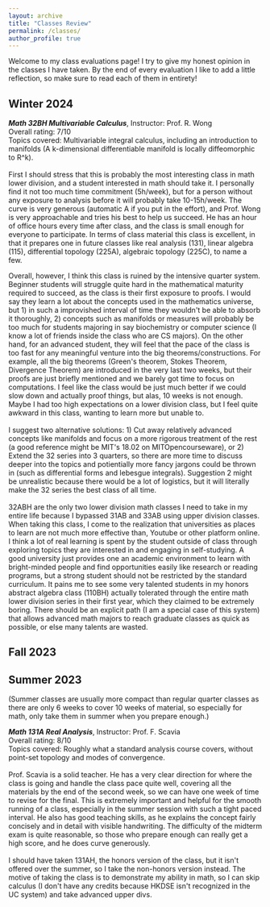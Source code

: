 ```yaml
---
layout: archive
title: "Classes Review"
permalink: /classes/
author_profile: true
---
```

Welcome to my class evaluations page! I try to give my honest opinion in the classes I have taken. By the end of every evaluation I like to add a little reflection, so make sure to read each of them in entirety!

Winter 2024
------
***Math 32BH Multivariable Calculus***, Instructor: Prof. R. Wong <br>
Overall rating: 7/10 <br>
Topics covered: Multivariable integral calculus, including an introduction to manifolds (A k-dimensional differentiable manifold is locally diffeomorphic to R^k).
<br>
<br>
First I should stress that this is probably the most interesting class in math lower division, and a student interested in math should take it. I personally find it not too much time commitment (5h/week), but for a person without any exposure to analysis before it will probably take 10-15h/week. The curve is very generous (automatic A if you put in the effort), and Prof. Wong is very approachable and tries his best to help us succeed. He has an hour of office hours every time after class, and the class is small enough for everyone to participate. In terms of class material this class is excellent, in that it prepares one in future classes like real analysis (131), linear algebra (115), differential topology (225A), algebraic topology (225C), to name a few. <br>

Overall, however, I think this class is ruined by the intensive quarter system. Beginner students will struggle quite hard in the mathematical maturity required to succeed, as the class is their first exposure to proofs. I would say they learn a lot about the concepts used in the mathematics universe, but 1) in such a improvished interval of time they wouldn't be able to absorb it thoroughly, 2) concepts such as manifolds or measures will probably be too much for students majoring in say biochemistry or computer science (I know a lot of friends inside the class who are CS majors). On the other hand, for an advanced student, they will feel that the pace of the class is too fast for any meaningful venture into the big theorems/constructions. For example, all the big theorems (Green's theorem, Stokes Theorem, Divergence Theorem) are introduced in the very last two weeks, but their proofs are just briefly mentioned and we barely got time to focus on computations. I feel like the class would be just much better if we could slow down and actually proof things, but alas, 10 weeks is not enough. Maybe I had too high expectations on a lower division class, but I feel quite awkward in this class, wanting to learn more but unable to. 
<br>
<br>
I suggest two alternative solutions: 1) Cut away relatively advanced concepts like manifolds and focus on a more rigorous treatment of the rest (a good reference might be MIT's 18.02 on MITOpencourseware), or 2) Extend the 32 series into 3 quarters, so there are more time to discuss deeper into the topics and potientially more fancy jargons could be thrown in (such as differential forms and lebesgue integrals). Suggestion 2 might be unrealistic because there would be a lot of logistics, but it will literally make the 32 series the best class of all time.
<br>
<br>
32ABH are the only two lower division math classes I need to take in my entire life because I bypassed 31AB and 33AB using upper division classes. When taking this class, I come to the realization that universities as places to learn are not much more effective than, Youtube or other platform online. I think a lot of real learning is spent by the student outside of class through exploring topics they are interested in and engaging in self-studying. A good university just provides one an academic environment to learn with bright-minded people and find opportunities easily like research or reading programs, but a strong student should not be restricted by the standard curriculum. It pains me to see some very talented students in my honors abstract algebra class (110BH) actually tolerated through the entire math lower division series in their first year, which they claimed to be extremely boring. There should be an explicit path (I am a special case of this system) that allows advanced math majors to reach graduate classes as quick as possible, or else many talents are wasted.

Fall 2023
------

Summer 2023 
------
(Summer classes are usually more compact than regular quarter classes as there are only 6 weeks to cover 10 weeks of material, so especially for math, only take them in summer when you prepare enough.)

***Math 131A Real Analysis***, Instructor: Prof. F. Scavia <br>
Overall rating: 8/10 <br>
Topics covered: Roughly what a standard analysis course covers, without point-set topology and modes of convergence. 
<br>
<br>
Prof. Scavia is a solid teacher. He has a very clear direction for where the class is going and handle the class pace quite well, covering all the materials by the end of the second week, so we can have one week of time to revise for the final. This is extremely important and helpful for the smooth running of a class, especially in the summer session with such a tight paced interval. He also has good teaching skills, as he explains the concept fairly concisely and in detail with visible handwriting. The difficulty of the midterm exam is quite reasonable, so those who prepare enough can really get a high score, and he does curve generously. 
<br>
<br>
I should have taken 131AH, the honors version of the class, but it isn't offered over the summer, so I take the non-honors version instead. The motive of taking the class is to demonstrate my ability in math, so I can skip calculus (I don't have any credits because HKDSE isn't recognized in the UC system) and take advanced upper divs.
